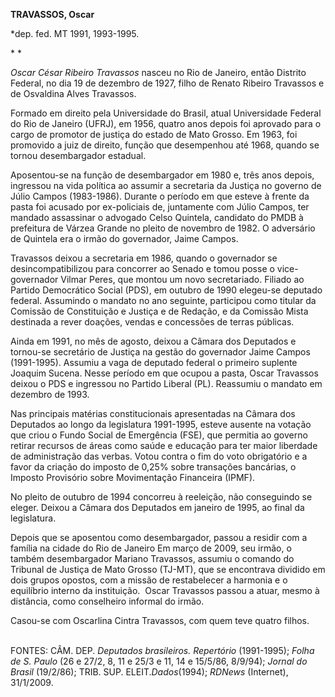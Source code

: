 **TRAVASSOS, Oscar**

\*dep. fed. MT 1991, 1993-1995.

* *

*Oscar César Ribeiro Travassos* nasceu no Rio de Janeiro, então Distrito
Federal, no dia 19 de dezembro de 1927, filho de Renato Ribeiro
Travassos e de Osvaldina Alves Travassos.

Formado em direito pela Universidade do Brasil, atual Universidade
Federal do Rio de Janeiro (UFRJ), em 1956, quatro anos depois foi
aprovado para o cargo de promotor de justiça do estado de Mato Grosso.
Em 1963, foi promovido a juiz de direito, função que desempenhou até
1968, quando se tornou desembargador estadual.

Aposentou-se na função de desembargador em 1980 e, três anos depois,
ingressou na vida política ao assumir a secretaria da Justiça no governo
de Júlio Campos (1983-1986). Durante o período em que esteve à frente da
pasta foi acusado por ex-policiais de, juntamente com Júlio Campos, ter
mandado assassinar o advogado Celso Quintela, candidato do PMDB à
prefeitura de Várzea Grande no pleito de novembro de 1982. O adversário
de Quintela era o irmão do governador, Jaime Campos.

Travassos deixou a secretaria em 1986, quando o governador se
desincompatibilizou para concorrer ao Senado e tomou posse o
vice-governador Vilmar Peres, que montou um novo secretariado. Filiado
ao Partido Democrático Social (PDS), em outubro de 1990 elegeu-se
deputado federal. Assumindo o mandato no ano seguinte, participou como
titular da Comissão de Constituição e Justiça e de Redação, e da
Comissão Mista destinada a rever doações, vendas e concessões de terras
públicas.

Ainda em 1991, no mês de agosto, deixou a Câmara dos Deputados e
tornou-se secretário de Justiça na gestão do governador Jaime Campos
(1991-1995). Assumiu a vaga de deputado federal o primeiro suplente
Joaquim Sucena. Nesse período em que ocupou a pasta, Oscar Travassos
deixou o PDS e ingressou no Partido Liberal (PL). Reassumiu o mandato em
dezembro de 1993.

Nas principais matérias constitucionais apresentadas na Câmara dos
Deputados ao longo da legislatura 1991-1995, esteve ausente na votação
que criou o Fundo Social de Emergência (FSE), que permitia ao governo
retirar recursos de áreas como saúde e educação para ter maior liberdade
de administração das verbas. Votou contra o fim do voto obrigatório e a
favor da criação do imposto de 0,25% sobre transações bancárias, o
Imposto Provisório sobre Movimentação Financeira (IPMF).

No pleito de outubro de 1994 concorreu à reeleição, não conseguindo se
eleger. Deixou a Câmara dos Deputados em janeiro de 1995, ao final da
legislatura.

Depois que se aposentou como desembargador, passou a residir com a
família na cidade do Rio de Janeiro Em março de 2009, seu irmão, o
também desembargador Mariano Travassos, assumiu o comando do Tribunal de
Justiça de Mato Grosso (TJ-MT), que se encontrava dividido em dois
grupos opostos, com a missão de restabelecer a harmonia e o equilíbrio
interno da instituição.  Oscar Travassos passou a atuar, mesmo à
distância, como conselheiro informal do irmão.

Casou-se com Oscarlina Cintra Travassos, com quem teve quatro filhos.
                                   

FONTES: CÂM. DEP. *Deputados brasileiros. Repertório* (1991-1995);
*Folha de S. Paulo* (26 e 27/2, 8, 11 e 25/3 e 11, 14 e 15/5/86,
8/9/94); *Jornal do Brasil* (19/2/86); TRIB. SUP. ELEIT.*Dados*(1994);
*RDNews* (Internet), 31/1/2009.

 
